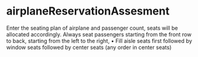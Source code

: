 # airplaneReservationAssesment
Enter the seating plan of airplane and passenger count, seats will be allocated accordingly.  Always seat passengers starting from the front row to back, starting from the left to the right,  • Fill aisle seats first followed by window seats followed by center seats (any order in center seats)

